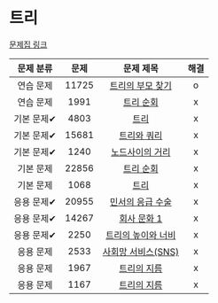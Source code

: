 # 트리

[문제집 링크](https://www.acmicpc.net/workbook/view/9657)

| 문제 분류 | 문제 | 문제 제목 | 해결 |
| :--: | :--: | :--: | :--: |
| 연습 문제 | 11725 | [트리의 부모 찾기](https://www.acmicpc.net/problem/11725) | o |
| 연습 문제 | 1991 | [트리 순회](https://www.acmicpc.net/problem/1991) | x |
| 기본 문제✔ | 4803 | [트리](https://www.acmicpc.net/problem/4803) | x |
| 기본 문제✔ | 15681 | [트리와 쿼리](https://www.acmicpc.net/problem/15681) | x |
| 기본 문제✔ | 1240 | [노드사이의 거리](https://www.acmicpc.net/problem/1240) | x |
| 기본 문제 | 22856 | [트리 순회](https://www.acmicpc.net/problem/22856) | x |
| 기본 문제 | 1068 | [트리](https://www.acmicpc.net/problem/1068) | x |
| 응용 문제✔ | 20955 | [민서의 응급 수술](https://www.acmicpc.net/problem/20955) | x |
| 응용 문제✔ | 14267 | [회사 문화 1](https://www.acmicpc.net/problem/14267) | x |
| 응용 문제✔ | 2250 | [트리의 높이와 너비](https://www.acmicpc.net/problem/2250) | x |
| 응용 문제 | 2533 | [사회망 서비스(SNS)](https://www.acmicpc.net/problem/2533) | x |
| 응용 문제 | 1967 | [트리의 지름](https://www.acmicpc.net/problem/1967) | x |
| 응용 문제 | 1167 | [트리의 지름](https://www.acmicpc.net/problem/1167) | x |
